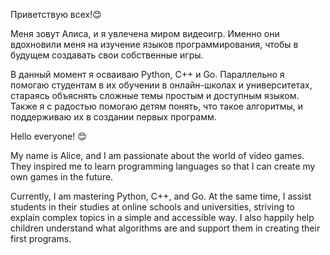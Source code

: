 Приветствую всех!😊

Меня зовут Алиса, и я увлечена миром видеоигр. Именно они вдохновили меня на изучение языков программирования, чтобы в будущем создавать свои собственные игры.

В данный момент я осваиваю Python, C++ и Go. Параллельно я помогаю студентам в их обучении в онлайн-школах и университетах, стараясь объяснять сложные темы простым и доступным языком. Также я с радостью помогаю детям понять, что такое алгоритмы, и поддерживаю их в создании первых программ.



Hello everyone! 😊

My name is Alice, and I am passionate about the world of video games. They inspired me to learn programming languages so that I can create my own games in the future.

Currently, I am mastering Python, C++, and Go. At the same time, I assist students in their studies at online schools and universities, striving to explain complex topics in a simple and accessible way. I also happily help children understand what algorithms are and support them in creating their first programs.

<!--
**NeMaliavka/NeMaliavka** is a ✨ _special_ ✨ repository because its `README.md` (this file) appears on your GitHub profile.


